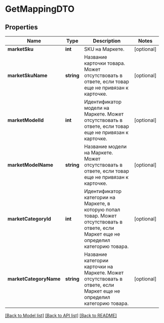 # GetMappingDTO

## Properties
Name | Type | Description | Notes
------------ | ------------- | ------------- | -------------
**marketSku** | **int** | SKU на Маркете. | [optional] 
**marketSkuName** | **string** | Название карточки товара.  Может отсутствовать в ответе, если товар еще не привязан к карточке. | [optional] 
**marketModelId** | **int** | Идентификатор модели на Маркете.  Может отсутствовать в ответе, если товар еще не привязан к карточке. | [optional] 
**marketModelName** | **string** | Название модели на Маркете.  Может отсутствовать в ответе, если товар еще не привязан к карточке. | [optional] 
**marketCategoryId** | **int** | Идентификатор категории на Маркете, в которую попал товар.  Может отсутствовать в ответе, если Маркет еще не определил категорию товара. | [optional] 
**marketCategoryName** | **string** | Название категории карточки на Маркете.  Может отсутствовать в ответе, если Маркет еще не определил категорию товара. | [optional] 

[[Back to Model list]](../README.md#documentation-for-models) [[Back to API list]](../README.md#documentation-for-api-endpoints) [[Back to README]](../README.md)


